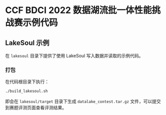 # CCF BDCI 2022 数据湖流批一体性能挑战赛示例代码

## LakeSoul 示例
在 `lakesoul` 目录下提供了使用 LakeSoul 写入数据并读取的示例代码。

### 打包
在代码根目录下执行：
```bash
./build_lakesoul.sh
```
即会在 `lakesoul/target` 目录下生成 `datalake_contest.tar.gz` 文件，可以提交到赛题评测页面查看评测结果。